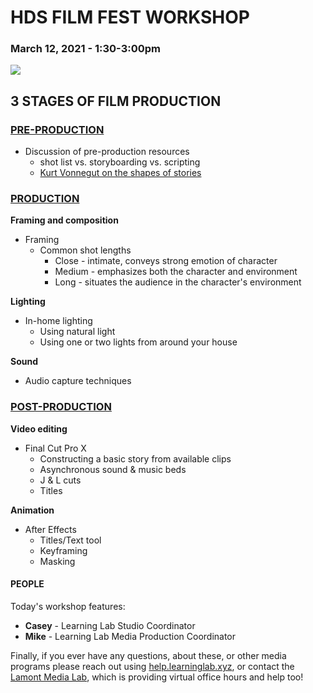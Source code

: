 # HDS FILM FEST WORKSHOP

### March 12, 2021 - 1:30-3:00pm

![](https://hwpi.harvard.edu/files/styles/os_files_xxlarge/public/hds/files/2016-05-10-springcampus-35-1200px.jpg?m=1515604436&itok=Lkmf0KlG)

## 3 STAGES OF FILM PRODUCTION

### [PRE-PRODUCTION](http://resources.learninglab.xyz/simple/projects/HDS-FilmFest/pre-production)

* Discussion of pre-production resources
  * shot list vs. storyboarding vs. scripting
  * [Kurt Vonnegut on the shapes of stories](https://www.washingtonpost.com/news/wonk/wp/2015/02/09/kurt-vonnegut-graphed-the-worlds-most-popular-stories/)

### [PRODUCTION](http://resources.learninglab.xyz/simple/projects/HDS-FilmFest/production)

**Framing and composition**
* Framing
  * Common shot lengths
    * Close - intimate, conveys strong emotion of character
    * Medium - emphasizes both the character and environment
    * Long - situates the audience in the character's environment

**Lighting**
* In-home lighting
  * Using natural light
  * Using one or two lights from around your house

**Sound**
* Audio capture techniques

### [POST-PRODUCTION](http://resources.learninglab.xyz/simple/projects/HDS-FilmFest/post-production)

**Video editing**
* Final Cut Pro X
  * Constructing a basic story from available clips
  * Asynchronous sound & music beds
  * J & L cuts
  * Titles

**Animation**
* After Effects
  * Titles/Text tool
  * Keyframing
  * Masking

#### PEOPLE
Today's workshop features:
  - **Casey** - Learning Lab Studio Coordinator
  - **Mike** - Learning Lab Media Production Coordinator

Finally, if you ever have any questions, about these, or other media programs please reach out using [help.learninglab.xyz](https://airtable.com/shr3Svx4ZM0IyoSAx), or contact the [Lamont Media Lab](https://library.harvard.edu/services-tools/lamont-multimedia-lab), which is providing virtual office hours and help too!
